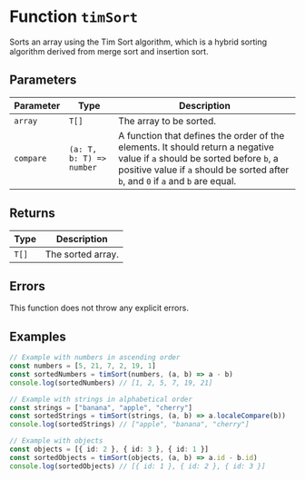 # Function `timSort`

Sorts an array using the Tim Sort algorithm, which is a hybrid sorting algorithm derived from merge sort and insertion sort.

## Parameters

| Parameter | Type                     | Description                                                                                                                                                                                                    |
| --------- | ------------------------ | -------------------------------------------------------------------------------------------------------------------------------------------------------------------------------------------------------------- |
| `array`   | `T[]`                    | The array to be sorted.                                                                                                                                                                                        |
| `compare` | `(a: T, b: T) => number` | A function that defines the order of the elements. It should return a negative value if `a` should be sorted before `b`, a positive value if `a` should be sorted after `b`, and `0` if `a` and `b` are equal. |

## Returns

| Type  | Description       |
| ----- | ----------------- |
| `T[]` | The sorted array. |

## Errors

This function does not throw any explicit errors.

## Examples

```typescript
// Example with numbers in ascending order
const numbers = [5, 21, 7, 2, 19, 1]
const sortedNumbers = timSort(numbers, (a, b) => a - b)
console.log(sortedNumbers) // [1, 2, 5, 7, 19, 21]

// Example with strings in alphabetical order
const strings = ["banana", "apple", "cherry"]
const sortedStrings = timSort(strings, (a, b) => a.localeCompare(b))
console.log(sortedStrings) // ["apple", "banana", "cherry"]

// Example with objects
const objects = [{ id: 2 }, { id: 3 }, { id: 1 }]
const sortedObjects = timSort(objects, (a, b) => a.id - b.id)
console.log(sortedObjects) // [{ id: 1 }, { id: 2 }, { id: 3 }]
```
